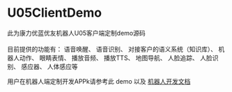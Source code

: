 # U05ClientDemo
此为康力优蓝优友机器人U05客户端定制demo源码<br> 
<br>   目前提供的功能有：
   语音唤醒、
   语音识别、
   对接客户的语义系统（知识库）、
   机器人动作、
   眼睛表情、
   播放音频、
   播放TTS、
   地图导航、
   人脸追踪、
   人脸识别、
   感应器、
   人体感应等
   
   用户在机器人端定制开发APPk请参考此 demo 以及 [机器人开发文档](https://github.com/1327652937/master) 

